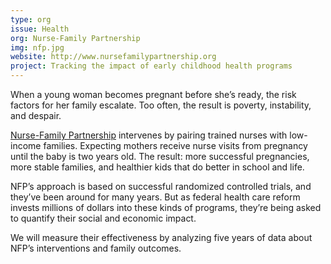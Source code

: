 ```yaml
---
type: org
issue: Health
org: Nurse-Family Partnership
img: nfp.jpg
website: http://www.nursefamilypartnership.org
project: Tracking the impact of early childhood health programs
---
```

When a young woman becomes pregnant before she’s ready, the risk factors for her family escalate. Too often, the result is poverty, instability, and despair. 

[Nurse-Family Partnership](www.nursefamilypartnership.org) intervenes by pairing trained nurses with low-income families. Expecting mothers receive nurse visits from pregnancy until the baby is two years old. The result: more successful pregnancies, more stable families, and healthier kids that do better in school and life.

NFP’s approach is based on successful randomized controlled trials, and they’ve been around for many years.  But as federal health care reform invests millions of dollars into these kinds of programs, they’re being asked to quantify their social and economic impact.  

We will measure their effectiveness by analyzing five years of data about NFP’s interventions and family outcomes.
